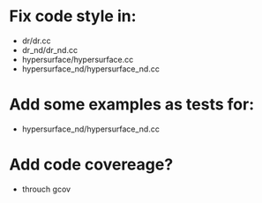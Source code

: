 # Fix code style in:
- dr/dr.cc
- dr_nd/dr_nd.cc
- hypersurface/hypersurface.cc
- hypersurface_nd/hypersurface_nd.cc

# Add some examples as tests for:
- hypersurface_nd/hypersurface_nd.cc

# Add code covereage?
 - throuch gcov

